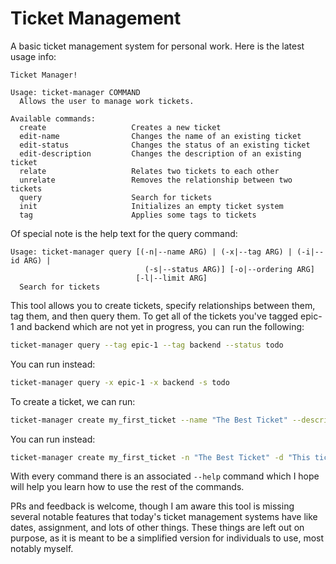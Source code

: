 # Ticket Management

A basic ticket management system for personal work. Here is the latest usage info:

```
Ticket Manager!

Usage: ticket-manager COMMAND
  Allows the user to manage work tickets.

Available commands:
  create                   Creates a new ticket
  edit-name                Changes the name of an existing ticket
  edit-status              Changes the status of an existing ticket
  edit-description         Changes the description of an existing ticket
  relate                   Relates two tickets to each other
  unrelate                 Removes the relationship between two tickets
  query                    Search for tickets
  init                     Initializes an empty ticket system
  tag                      Applies some tags to tickets
```

Of special note is the help text for the query command:

```
Usage: ticket-manager query [(-n|--name ARG) | (-x|--tag ARG) | (-i|--id ARG) |
                              (-s|--status ARG)] [-o|--ordering ARG]
                            [-l|--limit ARG]
  Search for tickets
```

This tool allows you to create tickets, specify relationships between them, tag them,
and then query them. To get all of the tickets you've tagged epic-1 and backend which
are not yet in progress, you can run the following:

```bash
ticket-manager query --tag epic-1 --tag backend --status todo
```

You can run instead:

```bash
ticket-manager query -x epic-1 -x backend -s todo
```

To create a ticket, we can run:
```bash
ticket-manager create my_first_ticket --name "The Best Ticket" --description "This ticket truly is the best" --status todo
```

You can run instead:
```bash
ticket-manager create my_first_ticket -n "The Best Ticket" -d "This ticket truly is the best" -s todo
```

With every command there is an associated `--help` command which I hope will help you learn how to use the rest of the commands.

PRs and feedback is welcome, though I am aware this tool is missing several notable features that
today's ticket management systems have like dates, assignment, and lots of other things. These
things are left out on purpose, as it is meant to be a simplified version for individuals to use,
most notably myself.
